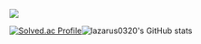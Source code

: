 <a href="버튼을 눌렀을 때 이동할 링크" target="_blank"><img src="https://img.shields.io/badge/Springboot-#6DB33F?style=flat&logo=#6DB33F&logoColor=#6DB33F"/></a>

[![Solved.ac Profile](http://mazassumnida.wtf/api/v2/generate_badge?boj=lazarus0320)](https://solved.ac/lazarus0320/)![lazarus0320's GitHub stats](https://github-readme-stats.vercel.app/api?username=lazarus0320&show_icons=true&theme=radical)
